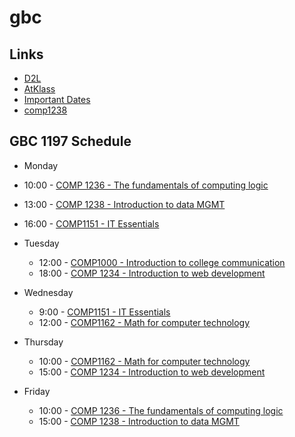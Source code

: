 # gbc

## Links
- [D2L](https://learn.georgebrown.ca)
- [AtKlass](https://app.atklass.com)
- [Important Dates](https://www.georgebrown.ca/current-students/important-dates?term=27246&category=131)
- [comp1238](comp1238.md)

## GBC 1197 Schedule
- Monday
 - 10:00 - [COMP 1236 - The fundamentals of computing logic](https://learn.georgebrown.ca/d2l/home/337951)
 - 13:00 - [COMP 1238 - Introduction to data MGMT](https://learn.georgebrown.ca/d2l/home/334969)
 - 16:00 - [COMP1151 - IT Essentials](https://learn.georgebrown.ca/d2l/home/335096)

- Tuesday
  - 12:00 - [COMP1000 - Introduction to college communication](https://learn.georgebrown.ca/d2l/home/315768)
  - 18:00 - [COMP 1234 - Introduction to web development](https://learn.georgebrown.ca/d2l/home/342908)

- Wednesday
  - 9:00 - [COMP1151 - IT Essentials](https://learn.georgebrown.ca/d2l/home/335096)
  - 12:00 - [COMP1162 - Math for computer technology](https://learn.georgebrown.ca/d2l/home/331954)

- Thursday
  - 10:00 - [COMP1162 - Math for computer technology](https://learn.georgebrown.ca/d2l/home/331954)
  - 15:00 - [COMP 1234 - Introduction to web development](https://learn.georgebrown.ca/d2l/home/342908)
 
- Friday
  - 10:00 - [COMP 1236 - The fundamentals of computing logic](https://learn.georgebrown.ca/d2l/home/337951)
  - 15:00 - [COMP 1238 - Introduction to data MGMT](https://learn.georgebrown.ca/d2l/home/334969)
